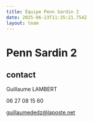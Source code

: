 ```yaml
---
title: Équipe Penn Sardin 2
date: 2025-06-23T11:35:21.754Z
layout: team
---
```


# Penn Sardin 2



## contact 

Guillaume LAMBERT

06 27 08 15 60

guillaumededz@laposte.net

